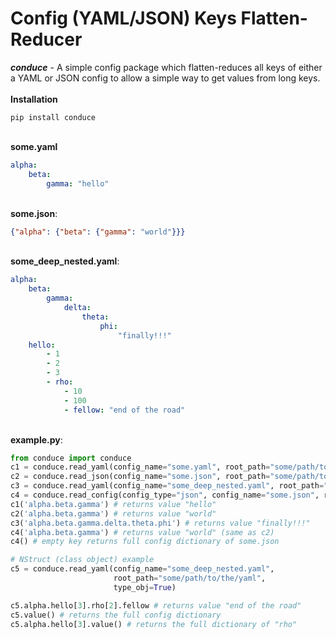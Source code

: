 # Config (YAML/JSON) Keys Flatten-Reducer
<i><b>conduce</b></i> - A simple config package which flatten-reduces all keys of either a YAML or JSON config
to allow a simple way to get values from long keys.
<br><br>
<b>Installation</b><br>
````commandline
pip install conduce
````
<br><b>some.yaml</b>
````yaml 
alpha:
    beta:
        gamma: "hello"
```` 
<br><b>some.json</b>:<br>
````json 
{"alpha": {"beta": {"gamma": "world"}}}
```` 
<br><b>some_deep_nested.yaml</b>:<br>
````yaml 
alpha:
    beta:
        gamma:
            delta:
                theta:
                    phi:
                        "finally!!!"
    hello:
        - 1
        - 2
        - 3
        - rho:
            - 10
            - 100
            - fellow: "end of the road"
```` 
<br><b>example.py</b>: <br>
````python 
from conduce import conduce
c1 = conduce.read_yaml(config_name="some.yaml", root_path="some/path/to/the/yaml")
c2 = conduce.read_json(config_name="some.json", root_path="some/path/to/the/json")
c3 = conduce.read_yaml(config_name="some_deep_nested.yaml", root_path="some/path/to/the/yaml")
c4 = conduce.read_config(config_type="json", config_name="some.json", root_path="some/path/to/the/yaml")
c1('alpha.beta.gamma') # returns value "hello"
c2('alpha.beta.gamma') # returns value "world"
c3('alpha.beta.gamma.delta.theta.phi') # returns value "finally!!!"
c4('alpha.beta.gamma') # returns value "world" (same as c2)
c4() # empty key returns full config dictionary of some.json

# NStruct (class object) example
c5 = conduce.read_yaml(config_name="some_deep_nested.yaml", 
                       root_path="some/path/to/the/yaml",
                       type_obj=True)

c5.alpha.hello[3].rho[2].fellow # returns value "end of the road"
c5.value() # returns the full config dictionary
c5.alpha.hello[3].value() # returns the full dictionary of "rho"
```` 
